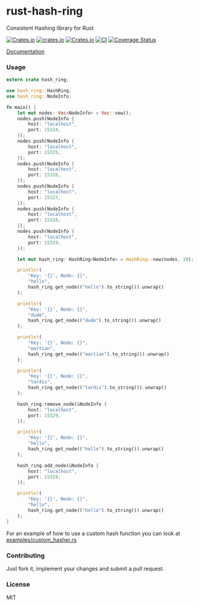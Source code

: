 rust-hash-ring
================

Consistent Hashing library for Rust

[![Crates.io](https://img.shields.io/crates/d/hash_ring.svg)](https://crates.io/crates/hash_ring)
[![crates.io](https://img.shields.io/crates/v/hash_ring.svg)](https://crates.io/crates/hash_ring)
[![Crates.io](https://img.shields.io/crates/l/hash_ring.svg)](https://crates.io/crates/hash_ring)
[![CI](https://github.com/mattnenterprise/rust-hash-ring/workflows/CI/badge.svg)](https://github.com/mattnenterprise/rust-hash-ring/actions?query=workflow%3ACI)
[![Coverage Status](https://codecov.io/gh/mattnenterprise/rust-hash-ring/branch/master/graph/badge.svg)](https://app.codecov.io/gh/mattnenterprise/rust-hash-ring/branch/master)

[Documentation](https://docs.rs/hash_ring)

### Usage
```rust
extern crate hash_ring;

use hash_ring::HashRing;
use hash_ring::NodeInfo;

fn main() {
    let mut nodes: Vec<NodeInfo> = Vec::new();
    nodes.push(NodeInfo {
        host: "localhost",
        port: 15324,
    });
    nodes.push(NodeInfo {
        host: "localhost",
        port: 15325,
    });
    nodes.push(NodeInfo {
        host: "localhost",
        port: 15326,
    });
    nodes.push(NodeInfo {
        host: "localhost",
        port: 15327,
    });
    nodes.push(NodeInfo {
        host: "localhost",
        port: 15328,
    });
    nodes.push(NodeInfo {
        host: "localhost",
        port: 15329,
    });

    let mut hash_ring: HashRing<NodeInfo> = HashRing::new(nodes, 10);

    println!(
        "Key: '{}', Node: {}",
        "hello",
        hash_ring.get_node(("hello").to_string()).unwrap()
    );

    println!(
        "Key: '{}', Node: {}",
        "dude",
        hash_ring.get_node(("dude").to_string()).unwrap()
    );

    println!(
        "Key: '{}', Node: {}",
        "martian",
        hash_ring.get_node(("martian").to_string()).unwrap()
    );

    println!(
        "Key: '{}', Node: {}",
        "tardis",
        hash_ring.get_node(("tardis").to_string()).unwrap()
    );

    hash_ring.remove_node(&NodeInfo {
        host: "localhost",
        port: 15329,
    });

    println!(
        "Key: '{}', Node: {}",
        "hello",
        hash_ring.get_node(("hello").to_string()).unwrap()
    );

    hash_ring.add_node(&NodeInfo {
        host: "localhost",
        port: 15329,
    });

    println!(
        "Key: '{}', Node: {}",
        "hello",
        hash_ring.get_node(("hello").to_string()).unwrap()
    );
}
```

For an example of how to use a custom hash function you can look at [examples/custom_hasher.rs](https://github.com/mattnenterprise/rust-hash-ring/blob/master/examples/custom_hasher.rs)

### Contributing
 Just fork it, implement your changes and submit a pull request.

### License

MIT
